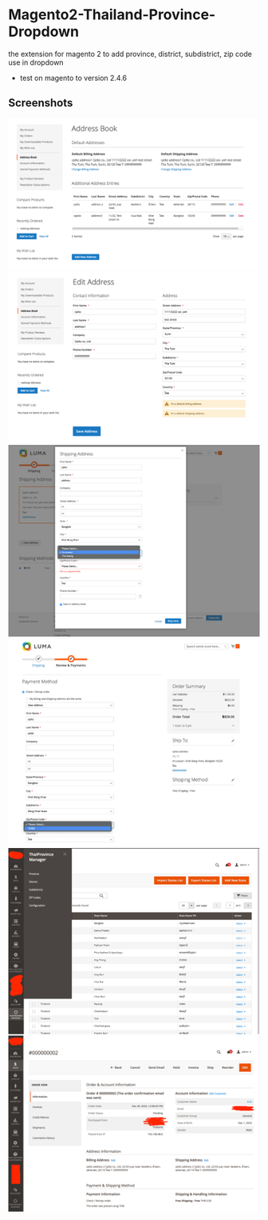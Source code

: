 # Magento2-Thailand-Province-Dropdown
the extension for magento 2 to add province, district, subdistrict, zip code use in dropdown

- test on magento to version 2.4.6

## Screenshots

![Screenshot1](images/screenshot1.png)
![Screenshot2](images/screenshot2.png)
![Screenshot3](images/screenshot3.png)
![Screenshot4](images/screenshot4.png)
![Screenshot5](images/screenshot5.png)
![Screenshot6](images/screenshot6.png)
